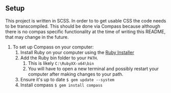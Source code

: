 ## Setup

This project is written in SCSS.  In order to to get usable CSS the code needs to be transcompiled.  This should be done via Compass because although there is no compas specific functionality at the time of writing this README, that may change in the future.

1. To set up Compass on your computer:
	1. Install Ruby on your computer using the [Ruby Installer](http://rubyinstaller.org/)
	1. Add the Ruby bin folder to your `PATH`.  
		1. This is likely `C:\RubyXX-x64\bin`
		1. You will have to open a new terminal and possibly restart your computer after making changes to your path.
	1. Ensure it's up to date 
		`$ gem update --system`
	1. Install compass
		`$ gem install compass`
